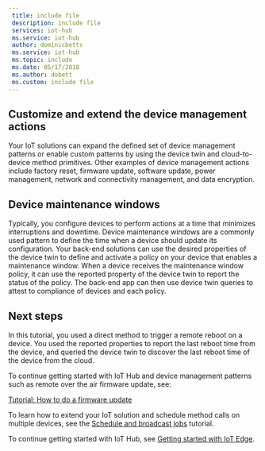 ```yaml
---
 title: include file
 description: include file
 services: iot-hub
 ms.service: iot-hub
 author: dominicbetts
 ms.service: iot-hub
 ms.topic: include
 ms.date: 05/17/2018
 ms.author: dobett
 ms.custom: include file
---
```


## Customize and extend the device management actions

Your IoT solutions can expand the defined set of device management patterns or enable custom patterns by using the device twin and cloud-to-device method primitives. Other examples of device management actions include factory reset, firmware update, software update, power management, network and connectivity management, and data encryption.

## Device maintenance windows

Typically, you configure devices to perform actions at a time that minimizes interruptions and downtime. Device maintenance windows are a commonly used pattern to define the time when a device should update its configuration. Your back-end solutions can use the desired properties of the device twin to define and activate a policy on your device that enables a maintenance window. When a device receives the maintenance window policy, it can use the reported property of the device twin to report the status of the policy. The back-end app can then use device twin queries to attest to compliance of devices and each policy.

## Next steps

In this tutorial, you used a direct method to trigger a remote reboot on a device. You used the reported properties to report the last reboot time from the device, and queried the device twin to discover the last reboot time of the device from the cloud.

To continue getting started with IoT Hub and device management patterns such as remote over the air firmware update, see:

[Tutorial: How to do a firmware update](../articles/iot-hub/tutorial-firmware-update.md)

To learn how to extend your IoT solution and schedule method calls on multiple devices, see the [Schedule and broadcast jobs](../articles/iot-hub/iot-hub-node-node-schedule-jobs.md) tutorial.

To continue getting started with IoT Hub, see [Getting started with IoT Edge](../articles/iot-edge/tutorial-simulate-device-linux.md).